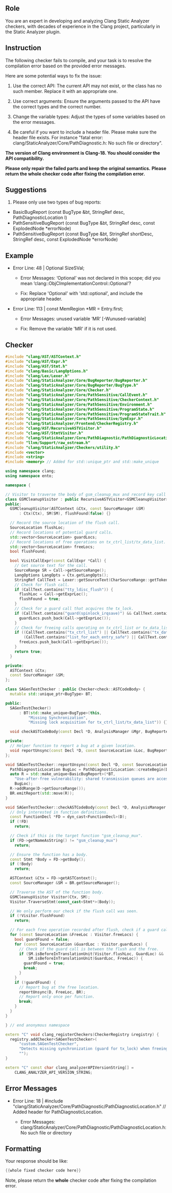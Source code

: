 ## Role

You are an expert in developing and analyzing Clang Static Analyzer checkers, with decades of experience in the Clang project, particularly in the Static Analyzer plugin.

## Instruction

The following checker fails to compile, and your task is to resolve the compilation error based on the provided error messages.

Here are some potential ways to fix the issue:

1. Use the correct API: The current API may not exist, or the class has no such member. Replace it with an appropriate one.

2. Use correct arguments: Ensure the arguments passed to the API have the correct types and the correct number.

3. Change the variable types: Adjust the types of some variables based on the error messages.

4. Be careful if you want to include a header file. Please make sure the header file exists. For instance "fatal error: clang/StaticAnalyzer/Core/PathDiagnostic.h: No such file or directory".

**The version of Clang environment is Clang-18. You should consider the API compatibility.**

**Please only repair the failed parts and keep the original semantics.**
**Please return the whole checker code after fixing the compilation error.**

## Suggestions

1. Please only use two types of bug reports:
  - BasicBugReport (const BugType &bt, StringRef desc, PathDiagnosticLocation l)
  - PathSensitiveBugReport (const BugType &bt, StringRef desc, const ExplodedNode *errorNode)
  - PathSensitiveBugReport (const BugType &bt, StringRef shortDesc, StringRef desc, const ExplodedNode *errorNode)

## Example

- Error Line: 48 |   Optional<DefinedOrUnknownSVal> SizeSVal; 

  - Error Messages: ‘Optional’ was not declared in this scope; did you mean ‘clang::ObjCImplementationControl::Optional’? 

  - Fix: Replace 'Optional<DefinedOrUnknownSVal>' with 'std::optional<DefinedOrUnknownSVal>', and include the appropriate header. 

- Error Line: 113 |     const MemRegion *MR = Entry.first;

    - Error Messages: unused variable ‘MR’ [-Wunused-variable]

    - Fix: Remove the variable 'MR' if it is not used.

## Checker

```cpp
#include "clang/AST/ASTContext.h"
#include "clang/AST/Expr.h"
#include "clang/AST/Stmt.h"
#include "clang/Basic/LangOptions.h"
#include "clang/Lex/Lexer.h"
#include "clang/StaticAnalyzer/Core/BugReporter/BugReporter.h"
#include "clang/StaticAnalyzer/Core/BugReporter/BugType.h"
#include "clang/StaticAnalyzer/Core/Checker.h"
#include "clang/StaticAnalyzer/Core/PathSensitive/CallEvent.h"
#include "clang/StaticAnalyzer/Core/PathSensitive/CheckerContext.h"
#include "clang/StaticAnalyzer/Core/PathSensitive/Environment.h"
#include "clang/StaticAnalyzer/Core/PathSensitive/ProgramState.h"
#include "clang/StaticAnalyzer/Core/PathSensitive/ProgramStateTrait.h"
#include "clang/StaticAnalyzer/Core/PathSensitive/SymExpr.h"
#include "clang/StaticAnalyzer/Frontend/CheckerRegistry.h"
#include "clang/AST/RecursiveASTVisitor.h"
#include "clang/AST/StmtVisitor.h"
#include "clang/StaticAnalyzer/Core/PathDiagnostic/PathDiagnosticLocation.h" // Added header for PathDiagnosticLocation.
#include "llvm/Support/raw_ostream.h"
#include "clang/StaticAnalyzer/Checkers/utility.h"
#include <vector>
#include <string>
#include <memory> // Added for std::unique_ptr and std::make_unique

using namespace clang;
using namespace ento;

namespace {

// Visitor to traverse the body of gsm_cleanup_mux and record key call locations.
class GSMCleanupVisitor : public RecursiveASTVisitor<GSMCleanupVisitor> {
public:
  GSMCleanupVisitor(ASTContext &Ctx, const SourceManager &SM)
      : Ctx(Ctx), SM(SM), flushFound(false) {}

  // Record the source location of the flush call.
  SourceLocation flushLoc;
  // Record locations of potential guard calls.
  std::vector<SourceLocation> guardLocs;
  // Record locations of free operations on tx_ctrl_list/tx_data_list.
  std::vector<SourceLocation> freeLocs;
  bool flushFound;

  bool VisitCallExpr(const CallExpr *Call) {
    // Get source text for the call.
    SourceRange SR = Call->getSourceRange();
    LangOptions LangOpts = Ctx.getLangOpts();
    StringRef CallText = Lexer::getSourceText(CharSourceRange::getTokenRange(SR), SM, LangOpts);
    // Check for flush call.
    if (CallText.contains("tty_ldisc_flush")) {
      flushLoc = Call->getExprLoc();
      flushFound = true;
    }
    // Check for a guard call that acquires the tx_lock.
    if (CallText.contains("guard(spinlock_irqsave)") && CallText.contains("tx_lock")) {
      guardLocs.push_back(Call->getExprLoc());
    }
    // Check for freeing calls operating on tx_ctrl_list or tx_data_list.
    if ((CallText.contains("tx_ctrl_list") || CallText.contains("tx_data_list")) &&
        (CallText.contains("list_for_each_entry_safe") || CallText.contains("kfree"))) {
      freeLocs.push_back(Call->getExprLoc());
    }
    return true;
  }

private:
  ASTContext &Ctx;
  const SourceManager &SM;
};

class SAGenTestChecker : public Checker<check::ASTCodeBody> {
  mutable std::unique_ptr<BugType> BT;

public:
  SAGenTestChecker()
      : BT(std::make_unique<BugType>(this,
          "Missing Synchronization",
          "Missing lock acquisition for tx_ctrl_list/tx_data_list")) {}

  void checkASTCodeBody(const Decl *D, AnalysisManager &Mgr, BugReporter &BR) const;

private:
  // Helper function to report a bug at a given location.
  void reportUnsync(const Decl *D, const SourceLocation &Loc, BugReporter &BR) const;
};

void SAGenTestChecker::reportUnsync(const Decl *D, const SourceLocation &Loc, BugReporter &BR) const {
  PathDiagnosticLocation BugLoc = PathDiagnosticLocation::createBegin(D, BR.getSourceManager());
  auto R = std::make_unique<BasicBugReport>(*BT,
    "Use‐after‐free vulnerability: shared transmission queues are accessed without proper synchronization (missing guard for tx_lock)",
    BugLoc);
  R->addRange(D->getSourceRange());
  BR.emitReport(std::move(R));
}

void SAGenTestChecker::checkASTCodeBody(const Decl *D, AnalysisManager &Mgr, BugReporter &BR) const {
  // Only interested in function definitions.
  const FunctionDecl *FD = dyn_cast<FunctionDecl>(D);
  if (!FD)
    return;

  // Check if this is the target function "gsm_cleanup_mux".
  if (FD->getNameAsString() != "gsm_cleanup_mux")
    return;

  // Ensure the function has a body.
  const Stmt *Body = FD->getBody();
  if (!Body)
    return;

  ASTContext &Ctx = FD->getASTContext();
  const SourceManager &SM = BR.getSourceManager();

  // Traverse the AST of the function body.
  GSMCleanupVisitor Visitor(Ctx, SM);
  Visitor.TraverseStmt(const_cast<Stmt*>(Body));

  // We only perform our check if the flush call was seen.
  if (!Visitor.flushFound)
    return;

  // For each free operation recorded after flush, check if a guard call occurs between the flush and the free.
  for (const SourceLocation &FreeLoc : Visitor.freeLocs) {
    bool guardFound = false;
    for (const SourceLocation &GuardLoc : Visitor.guardLocs) {
      // Check if the guard call is between the flush and the free.
      if (SM.isBeforeInTranslationUnit(Visitor.flushLoc, GuardLoc) &&
          SM.isBeforeInTranslationUnit(GuardLoc, FreeLoc)) {
        guardFound = true;
        break;
      }
    }
    if (!guardFound) {
      // Report bug at the free location.
      reportUnsync(D, FreeLoc, BR);
      // Report only once per function.
      break;
    }
  }
}

} // end anonymous namespace

extern "C" void clang_registerCheckers(CheckerRegistry &registry) {
  registry.addChecker<SAGenTestChecker>(
      "custom.SAGenTestChecker",
      "Detects missing synchronization (guard for tx_lock) when freeing tx_ctrl_list/tx_data_list",
      "");
}

extern "C" const char clang_analyzerAPIVersionString[] =
    CLANG_ANALYZER_API_VERSION_STRING;

```

## Error Messages 

- Error Line: 18 | #include "clang/StaticAnalyzer/Core/PathDiagnostic/PathDiagnosticLocation.h" // Added header for PathDiagnosticLocation.

	- Error Messages: clang/StaticAnalyzer/Core/PathDiagnostic/PathDiagnosticLocation.h: No such file or directory



## Formatting 

Your response should be like: 

```cpp
{{whole fixed checker code here}}
```

Note, please return the **whole** checker code after fixing the compilation error.